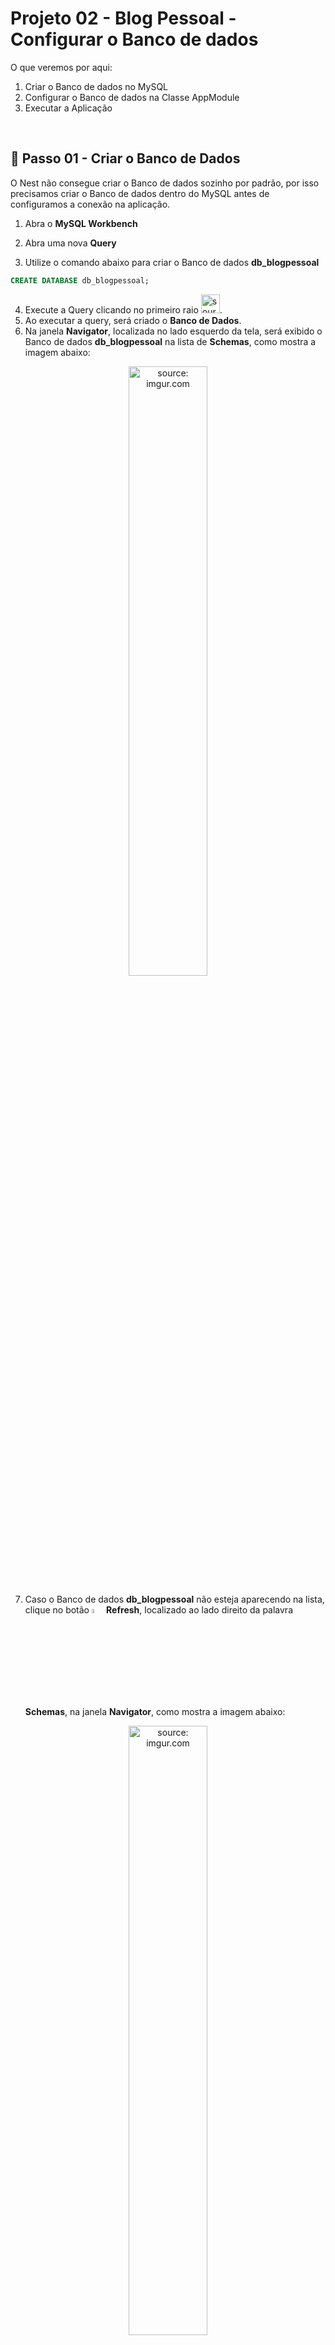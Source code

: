<h1>Projeto 02 - Blog Pessoal - Configurar o Banco de dados</h1>



O que veremos por aqui:

1. Criar o Banco de dados no MySQL
2. Configurar o Banco de dados na Classe AppModule
3. Executar a Aplicação

<br />

<h2>👣 Passo 01 - Criar o Banco de Dados</h2>



O Nest não consegue criar o Banco de dados sozinho por padrão, por isso precisamos criar o Banco de dados dentro do MySQL antes de configuramos a conexão na aplicação.

1. Abra o **MySQL Workbench**

2. Abra uma nova **Query** 

3. Utilize o comando abaixo para criar o Banco de dados **db_blogpessoal** 


```sql
CREATE DATABASE db_blogpessoal;
```

4. Execute a Query clicando no primeiro raio <img src="https://i.imgur.com/9FtJQlk.png" title="source: imgur.com" width="30px"/>.
5. Ao executar a query, será criado o **Banco de Dados**. 
6. Na janela **Navigator**, localizada no lado esquerdo da tela, será exibido o Banco de dados **db_blogpessoal** na lista de **Schemas**, como mostra a imagem abaixo:

<div align="center"><img src="https://i.imgur.com/YtmyBSY.png" title="source: imgur.com" width="50%"/></div>

7. Caso o Banco de dados **db_blogpessoal** não esteja aparecendo na lista, clique no botão <img src="https://i.imgur.com/YGV5zIh.png" title="source: imgur.com" width="4%"/> **Refresh**, localizado ao lado direito da palavra **Schemas**, na janela **Navigator**, como mostra a imagem abaixo:

<div align="center"><img src="https://i.imgur.com/kVeQuNX.png" title="source: imgur.com" width="50%"/></div>

<br />

<div align="left"><img src="https://i.imgur.com/Mh2KzWe.png" title="source: imgur.com" width="4%"/> <a href="https://www.w3schools.com/sql/sql_create_db.asp" target="_blank"><b>Documentação: <i>Create database - W3Schools</i></b></a></div>


<br />

<h2>👣 Passo 02 - Configurar a Conexão com o Banco de dados</h2>



Diferentemente do projeto **Hello World**, no **Projeto Blog Pessoal** utilizaremos um banco de dados para persistir os objetos. Isso significa que os dados dos objetos serão armazenados como registros (linhas) nas tabelas do banco.

A primeira coisa que faremos é configurar a conexão com o banco de dados **db_blogpessoal**. Essa configuração será realizada na classe **app.module.ts**, localizada na pasta **src**, conforme ilustrado na figura abaixo:

<div align="center"><img src="https://i.imgur.com/ROTAiMw.png" title="source: imgur.com" /></div>

1. Abra a Classe **app.module.ts**

<div align="center"><img src="https://i.imgur.com/t5KJ16u.png" title="source: imgur.com" /></div>

2. A sua classe estará com o código semelhante a imagem acima. 
2. Antes de configurar o Banco de dados, vamos remover alguns itens da Classe **AppModule**.

* Apagar as linhas 2 e 3
* Na linha 7 apagar a Classe **AppController**
* Na linha 8 apagar a Classe **AppService**

4. A Classe **AppModule** ficará igual a imagem abaixo:

<div align="center"><img src="https://i.imgur.com/aw6lv99.png" title="source: imgur.com" /></div>

5. Após a remoção dos itens, vamos implementar a configuração do Banco de dados igual a imagem abaixo: 

<div align="center"><img src="https://i.imgur.com/big6Uwe.png" title="source: imgur.com" /></div>

Vamos detalhar as alterações realizadas:

**Linha 2:** Importamos o pacote **TypeORMModule**, previamente instalado no projeto.

**Linha 5:** Adicionamos o módulo **TypeORMModule** ao array **imports**. Neste módulo, utilizaremos o método **forRoot()** para configurar a conexão com o banco de dados.

**Linha 7:** A propriedade **type** especifica o tipo de banco de dados que será utilizado, neste caso, **MySQL**.

**Linha 8:** A propriedade **host** define o endereço do servidor onde o banco de dados está hospedado. O valor **localhost** refere-se ao seu computador local. Caso o banco estivesse na nuvem, seria necessário informar o endereço web correspondente.

**Linha 9:** A propriedade **port** indica o número da porta associada ao banco de dados. O valor **3306** é a porta padrão do MySQL.

**Linha 10:** A propriedade **username** define o usuário que será utilizado para acessar o banco de dados. O valor **root** refere-se ao usuário administrador padrão do MySQL.

**Linha 11:** A propriedade **password** especifica a senha do usuário definido anteriormente. O valor **root** é a senha padrão do MySQL (recomenda-se alterar esta senha para produção por questões de segurança).

**Linha 12:** A propriedade **database** define o nome do banco de dados que será utilizado, neste caso, **db_blogpessoal**, que deve ter sido previamente criado no MySQL.

**Linha 13:** A propriedade **entities** é configurada inicialmente com um array vazio. Após a criação das **Classes Entidade**, elas serão adicionadas a esse array para que o **TypeORM** possa gerar as tabelas correspondentes no banco de dados.

**Linha 14:** A propriedade **synchronize**, definida como **true**, permite que as tabelas do banco de dados sejam criadas ou atualizadas automaticamente sempre que a aplicação for inicializada. É importante ressaltar que essa configuração afeta apenas a estrutura das tabelas e **não** os dados contidos nelas. Para ambientes de produção, recomenda-se definir **synchronize** como **false**, a fim de evitar alterações indesejadas na estrutura do banco.

<br />

> [!IMPORTANT]
>
> Em ambientes de produção, os valores atribuídos a todas as propriedades de conexão com o banco de dados devem ser protegidos para garantir a segurança da aplicação. Normalmente, essas configurações são armazenadas em **variáveis de ambiente**, em vez de serem diretamente expostas no código. Aqui estamos fazendo desta forma para simplificar o entendimento.
>
> Essa prática impede que informações sensíveis, como o endereço do servidor, credenciais de acesso (**username** e **password**) e outros detalhes, fiquem vulneráveis a acessos indevidos, especialmente em repositórios públicos.
>
> Por exemplo, no **NestJS**, é comum utilizar bibliotecas como **dotenv** para carregar essas variáveis de ambiente de um arquivo `.env`. Assim, as propriedades de conexão seriam configuradas da seguinte forma: 
>
> ```typescript
> TypeOrmModule.forRoot({
>   type: 'mysql',
>   host: process.env.DB_HOST,
>   port: +process.env.DB_PORT,
>   username: process.env.DB_USERNAME,
>   password: process.env.DB_PASSWORD,
>   database: process.env.DB_NAME,
>   entities: [],
>   synchronize: 'true',
> });
> ```
>
> As variáveis de ambiente (itens escritos com letras maiúsculas), serão criadas internamente no servidor de produção.

<br />

<div align="left"><img src="https://i.imgur.com/O6PILGE.png" title="source: imgur.com" width="4%"/> <a href="https://docs.nestjs.com/modules" target="_blank"><b>Documentação: TypeOrmModule</b></a></div>

<div align="left"><img src="https://i.imgur.com/OtnA0bd.png" title="source: imgur.com" width="30px"/> <a href="https://typeorm.io/data-source-options#mysql--mariadb-data-source-options" target="_blank"><b>Documentação: TypeOrmModule - Opções de configuração - MySQL</b></a></div>

<br />

| <img src="https://i.imgur.com/vVDBDG0.png" title="source: imgur.com" width="200px"/> | <div align="left"> **ALERTA DE BSM:** *Mantenha a Atenção aos Detalhes ao inserir as configurações do Banco de dados na Classe AppModule, especialmente o nome do Banco de dados (database) e a senha do usuário root (password).* </div> |
| ------------------------------------------------------------ | ------------------------------------------------------------ |

<br />

<div align="left"><img src="https://i.imgur.com/JACNZiR.png" title="source: imgur.com" width="4%"/> <a href="https://github.com/rafaelq80/backend_blogpessoal_nest/blob/02_configurar_typeorm/blogpessoal/src/app.module.ts" target="_blank"><b>Código fonte da Classe AppModule</b></a></div>


<br />

<h2>Observações importantes:</h2>

- O **nome do banco de dados** deve seguir o padrão **db_nome_do_banco**. O prefixo **db** identifica que se trata de um banco de dados. Recomenda-se que o nome do banco seja **igual ao nome do projeto** (por exemplo, blogpessoal), utilizando apenas **letras minúsculas**, **sem espaços em branco, caracteres especiais ou acentos**. Para nomes compostos, utilize o **underline** (_) como separador. **Exemplo:** `db_blog_pessoal`.

- O endereço **localhost** refere-se ao servidor local, ou seja, o seu próprio computador. Quando a aplicação for migrada para a nuvem, o endereço do banco de dados será substituído por um endereço remoto fornecido pelo provedor de hospedagem.
- Para fins de aprendizagem, estamos utilizando o usuário **root** no SGBD MySQL. Porém, no mercado de trabalho, **jamais** utilize o usuário root em produção, pois ele é o administrador do banco e possui acesso total ao servidor, o que representa um risco à segurança. Normalmente, o DBA (Administrador de Banco de Dados) ou o líder técnico do time criará um usuário com permissões restritas, suficientes para o funcionamento da aplicação.
- A configuração correta do **fuso horário** no **servidor da aplicação** é fundamental para evitar inconsistências nas datas e horários persistidos no banco de dados ou exibidos nas consultas. Isso é especialmente importante para atributos do tipo **Timestamp**, que utilizam a data e a hora do servidor. No servidor de produção, pode não ser necessário adicionar uma configuração específica na Classe main, como fizemos localmente.
- **Atenção à propriedade `synchronize`:** nunca utilize-a em produção, pois ela pode causar a **perda de todos os dados do cliente** ao recriar ou atualizar automaticamente as tabelas do banco. Essa opção deve ser habilitada apenas durante o **desenvolvimento** da aplicação para facilitar a criação/atualização da estrutura do banco de dados.

<br />

| <img src="https://i.imgur.com/hOgWvSc.png" title="source: imgur.com" width="150px"/> | <div align="left"> **ATENÇÃO:** *Caso a senha do seu MySQL não seja **root**, atualize a propriedade  **password** inserindo a senha que você cadastrou no MySQL no momento da instalação no seu computador.* </div> |
| ------------------------------------------------------------ | ------------------------------------------------------------ |

<br />

| <img src="https://i.imgur.com/RfjtOFi.png" title="source: imgur.com" width="120px"/> | <div align="left"> **DICA:** *Caso você tenha esquecido a senha que você cadastrou para o usuário root do MySQL do seu computador, consulte o <a href="../00_ambiente/04_uninstall_mysql.md"><b>Guia de Reinstalação do MySQL</b></a> e siga as instruções.* </div> |
| ------------------------------------------------------------ | ------------------------------------------------------------ |

<br />

Para finalizar, vamos apagar a Classe **app.controller.spec.ts**, localizada na pasta **src**, como mostra a figura abaixo. 

<div align="center"><img src="https://i.imgur.com/43VJsvV.png" title="source: imgur.com" /></div>

A Classe **app.controller.spec.ts** é uma Classe para implementação de testes na Classe Controladora **AppController**. Como não iremos implementar testes nesta Classe, podemos apagar. Selecione o arquivo **app.controller.spec.ts** e apague pressionando a tecla **Delete** do seu teclado. Veja como ficará a pasta **src** após apagar Classe **app.controller.spec.ts**

<div align="center"><img src="https://i.imgur.com/CPARkPK.png" title="source: imgur.com" /></div>

<br />

<h2>👣 Passo 03 - Executar a aplicação</h2>

1. Verifique se você está dentro da pasta do projeto **blogpessoal**, como mostra a figura abaixo:

<div align="center"><img src="https://i.imgur.com/JgNkmDv.png" title="source: imgur.com" /></div>

2. Digite o comando ***npm run start:dev***, para compilar e executar o projeto **blogpessoal**. 

```bash
npm run start:dev
```

3. Se tudo deu certo, o resultado será semelhante ao da figura abaixo:

<div align="center"><img src="https://i.imgur.com/nEAKeP5.png" title="source: imgur.com" /></div>

<br />

<h2>Anexo I - Erros comuns</h2>

| Erro                                                         | Descrição                                                    |
| ------------------------------------------------------------ | ------------------------------------------------------------ |
| **Access denied for user 'root'@'localhost' (using password: NO)** | Senha incorreta. Verifique se você digitou corretamente a senha do usuário root do MySQL. |
| **Unknown database 'db_blogpessoal2'**                       | Banco de dados não encontrado. Verifique se você criou o Banco de dados no MySQL ou se o nome está correto. |

<br />

<div align="left"><img src="https://i.imgur.com/JACNZiR.png" title="source: imgur.com" width="30px"/> <a href="https://github.com/rafaelq80/backend_blogpessoal_nest/tree/02_configurar_typeorm" target="_blank"><b>Código fonte do projeto</b></a></div>


<br /><br />

<div align="left"><a href="README.md"><img src="https://i.imgur.com/XMgF3gl.png" title="source: imgur.com" width="3%"/>Voltar</a></div>